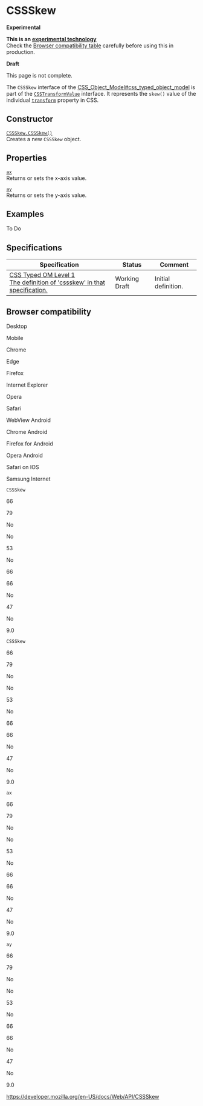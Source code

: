 # CSSSkew

**Experimental**

**This is an [experimental technology](https://developer.mozilla.org/en-US/docs/MDN/Guidelines/Conventions_definitions#experimental)**  
Check the [Browser compatibility table](#browser_compatibility) carefully before using this in production.

**Draft**

This page is not complete.

The `CSSSkew` interface of the [CSS_Object_Model\#css_typed_object_model](css_object_model#css_typed_object_model) is part of the [`CSSTransformValue`](csstransformvalue) interface. It represents the `skew()` value of the individual [`transform`](https://developer.mozilla.org/en-US/docs/Web/CSS/transform) property in CSS.

## Constructor

[`CSSSkew.CSSSkew()`](cssskew/cssskew)  
Creates a new `CSSSkew` object.

## Properties

[`ax`](cssskew/ax)  
Returns or sets the x-axis value.

[`ay`](cssskew/ay)  
Returns or sets the y-axis value.

## Examples

To Do

## Specifications

<table><thead><tr class="header"><th>Specification</th><th>Status</th><th>Comment</th></tr></thead><tbody><tr class="odd"><td><a href="https://drafts.css-houdini.org/css-typed-om-1/#cssskew">CSS Typed OM Level 1<br />
<span class="small">The definition of 'cssskew' in that specification.</span></a></td><td><span class="spec-wd">Working Draft</span></td><td>Initial definition.</td></tr></tbody></table>

## Browser compatibility

Desktop

Mobile

Chrome

Edge

Firefox

Internet Explorer

Opera

Safari

WebView Android

Chrome Android

Firefox for Android

Opera Android

Safari on IOS

Samsung Internet

`CSSSkew`

66

79

No

No

53

No

66

66

No

47

No

9.0

`CSSSkew`

66

79

No

No

53

No

66

66

No

47

No

9.0

`ax`

66

79

No

No

53

No

66

66

No

47

No

9.0

`ay`

66

79

No

No

53

No

66

66

No

47

No

9.0

<a href="https://developer.mozilla.org/en-US/docs/Web/API/CSSSkew" class="_attribution-link">https://developer.mozilla.org/en-US/docs/Web/API/CSSSkew</a>
